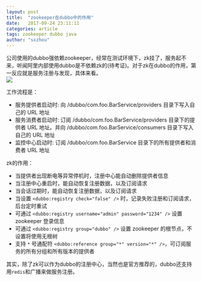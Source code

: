 ```yaml
---
layout: post
title:  "zookeeper在dubbo中的作用"
date:   2017-09-24 23:11:11
categories: article
tags: zookeeper dubbo java
author: "sxzhou"
---  
```


公司使用的dubbo强依赖zookeeper，经常在测试环境下，zk挂了，服务起不来，听闻阿里内部使用dubbo是不依赖zk的(待考证)。对于zk在dubbo的作用，第一反应就是服务注册与发现，具体来看。  
![](http://dubbo.io/books/dubbo-user-book/sources/images/zookeeper.jpg)  

工作流程是：  
* 服务提供者启动时: 向 /dubbo/com.foo.BarService/providers 目录下写入自己的 URL 地址  
* 服务消费者启动时: 订阅 /dubbo/com.foo.BarService/providers 目录下的提供者 URL 地址。并向 /dubbo/com.foo.BarService/consumers 目录下写入自己的 URL 地址  
* 监控中心启动时: 订阅 /dubbo/com.foo.BarService 目录下的所有提供者和消费者 URL 地址  

zk的作用：  
* 当提供者出现断电等异常停机时，注册中心能自动删除提供者信息
* 当注册中心重启时，能自动恢复注册数据，以及订阅请求  
* 当会话过期时，能自动恢复注册数据，以及订阅请求  
* 当设置 `<dubbo:registry check="false" />` 时，记录失败注册和订阅请求，后台定时重试
* 可通过 `<dubbo:registry username="admin" password="1234" />` 设置 zookeeper 登录信息
* 可通过 `<dubbo:registry group="dubbo" />` 设置 zookeeper 的根节点，不设置将使用无根树
* 支持 `*` 号通配符 `<dubbo:reference group="*" version="*" />`，可订阅服务的所有分组和所有版本的提供者  

其实，除了zk可以作为dubbo的注册中心，当然也是官方推荐的，dubbo还支持用`redis`和广播来做服务注册。